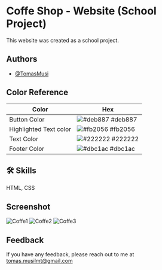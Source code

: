 
# Coffe Shop - Website (School Project)

This website was created as a school project.


## Authors

- [@TomasMusi](https://github.com/TomasMusi)

## Color Reference

| Color             | Hex                                                                |
| ----------------- | ------------------------------------------------------------------ |
| Button Color | ![#deb887](https://via.placeholder.com/10/deb887?text=+) #deb887 |
| Highlighted Text color | ![#fb2056](https://via.placeholder.com/10/fb2056?text=+) #fb2056 |
| Text Color | ![#222222](https://via.placeholder.com/10/222222?text=+) #222222 |
| Footer Color | ![#dbc1ac](https://via.placeholder.com/10/dbc1ac?text=+) #dbc1ac |


## 🛠 Skills
HTML, CSS


## Screenshot
![Coffe1](https://github.com/user-attachments/assets/cc0b5a0b-9799-42fa-926f-e53d745aa19c)
![Coffe2](https://github.com/user-attachments/assets/35d00666-3605-4382-8fe4-2b869b687fec)
![Coffe3](https://github.com/user-attachments/assets/a571c01c-8cb9-4aff-a6e0-15c8ecf51dfe)



## Feedback

If you have any feedback, please reach out to me at tomas.musilmt@gmail.com

